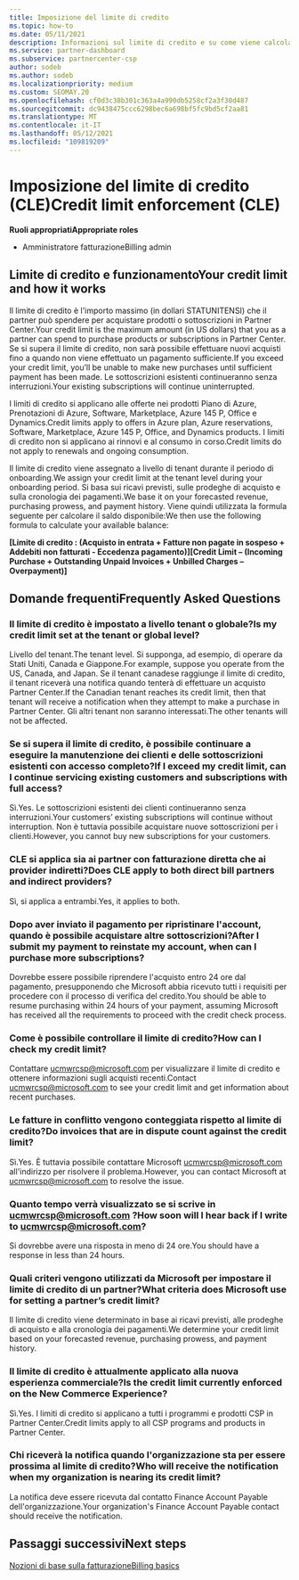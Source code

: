 ```yaml
---
title: Imposizione del limite di credito
ms.topic: how-to
ms.date: 05/11/2021
description: Informazioni sul limite di credito e su come viene calcolato. Include domande frequenti.
ms.service: partner-dashboard
ms.subservice: partnercenter-csp
author: sodeb
ms.author: sodeb
ms.localizationpriority: medium
ms.custom: SEOMAY.20
ms.openlocfilehash: cf0d3c38b301c363a4a990db5258cf2a3f30d487
ms.sourcegitcommit: dc9438475ccc6298bec6a698bf5fc9bd5cf2aa81
ms.translationtype: MT
ms.contentlocale: it-IT
ms.lasthandoff: 05/12/2021
ms.locfileid: "109819209"
---
```

# <a name="credit-limit-enforcement-cle"></a><span data-ttu-id="b9e20-104">Imposizione del limite di credito (CLE)</span><span class="sxs-lookup"><span data-stu-id="b9e20-104">Credit limit enforcement (CLE)</span></span>

<span data-ttu-id="b9e20-105">**Ruoli appropriati**</span><span class="sxs-lookup"><span data-stu-id="b9e20-105">**Appropriate roles**</span></span>

- <span data-ttu-id="b9e20-106">Amministratore fatturazione</span><span class="sxs-lookup"><span data-stu-id="b9e20-106">Billing admin</span></span>

## <a name="your-credit-limit-and-how-it-works"></a><span data-ttu-id="b9e20-107">Limite di credito e funzionamento</span><span class="sxs-lookup"><span data-stu-id="b9e20-107">Your credit limit and how it works</span></span>

<span data-ttu-id="b9e20-108">Il limite di credito è l'importo massimo (in dollari STATUNITENSI) che il partner può spendere per acquistare prodotti o sottoscrizioni in Partner Center.</span><span class="sxs-lookup"><span data-stu-id="b9e20-108">Your credit limit is the maximum amount (in US dollars) that you as a partner can spend to purchase products or subscriptions in Partner Center.</span></span> <span data-ttu-id="b9e20-109">Se si supera il limite di credito, non sarà possibile effettuare nuovi acquisti fino a quando non viene effettuato un pagamento sufficiente.</span><span class="sxs-lookup"><span data-stu-id="b9e20-109">If you exceed your credit limit, you’ll be unable to make new purchases until sufficient payment has been made.</span></span> <span data-ttu-id="b9e20-110">Le sottoscrizioni esistenti continueranno senza interruzioni.</span><span class="sxs-lookup"><span data-stu-id="b9e20-110">Your existing subscriptions will continue uninterrupted.</span></span>

<span data-ttu-id="b9e20-111">I limiti di credito si applicano alle offerte nei prodotti Piano di Azure, Prenotazioni di Azure, Software, Marketplace, Azure 145 P, Office e Dynamics.</span><span class="sxs-lookup"><span data-stu-id="b9e20-111">Credit limits apply to offers in Azure plan, Azure reservations, Software, Marketplace, Azure 145 P, Office, and Dynamics products.</span></span> <span data-ttu-id="b9e20-112">I limiti di credito non si applicano ai rinnovi e al consumo in corso.</span><span class="sxs-lookup"><span data-stu-id="b9e20-112">Credit limits do not apply to renewals and ongoing consumption.</span></span>

<span data-ttu-id="b9e20-113">Il limite di credito viene assegnato a livello di tenant durante il periodo di onboarding.</span><span class="sxs-lookup"><span data-stu-id="b9e20-113">We assign your credit limit at the tenant level during your onboarding period.</span></span> <span data-ttu-id="b9e20-114">Si basa sui ricavi previsti, sulle prodeghe di acquisto e sulla cronologia dei pagamenti.</span><span class="sxs-lookup"><span data-stu-id="b9e20-114">We base it on your forecasted revenue, purchasing prowess, and payment history.</span></span> <span data-ttu-id="b9e20-115">Viene quindi utilizzata la formula seguente per calcolare il saldo disponibile:</span><span class="sxs-lookup"><span data-stu-id="b9e20-115">We then use the following formula to calculate your available balance:</span></span>

<span data-ttu-id="b9e20-116">**[Limite di credito : (Acquisto in entrata + Fatture non pagate in sospeso + Addebiti non fatturati - Eccedenza pagamento)]**</span><span class="sxs-lookup"><span data-stu-id="b9e20-116">**[Credit Limit – (Incoming Purchase + Outstanding Unpaid Invoices + Unbilled Charges – Overpayment)]**</span></span>

## <a name="frequently-asked-questions"></a><span data-ttu-id="b9e20-117">Domande frequenti</span><span class="sxs-lookup"><span data-stu-id="b9e20-117">Frequently Asked Questions</span></span>

### <a name="is-my-credit-limit-set-at-the-tenant-or-global-level"></a><span data-ttu-id="b9e20-118">Il limite di credito è impostato a livello tenant o globale?</span><span class="sxs-lookup"><span data-stu-id="b9e20-118">Is my credit limit set at the tenant or global level?</span></span>

<span data-ttu-id="b9e20-119">Livello del tenant.</span><span class="sxs-lookup"><span data-stu-id="b9e20-119">The tenant level.</span></span> <span data-ttu-id="b9e20-120">Si supponga, ad esempio, di operare da Stati Uniti, Canada e Giappone.</span><span class="sxs-lookup"><span data-stu-id="b9e20-120">For example, suppose you operate from the US, Canada, and Japan.</span></span> <span data-ttu-id="b9e20-121">Se il tenant canadese raggiunge il limite di credito, il tenant riceverà una notifica quando tenterà di effettuare un acquisto Partner Center.</span><span class="sxs-lookup"><span data-stu-id="b9e20-121">If the Canadian tenant reaches its credit limit, then that tenant will receive a notification when they attempt to make a purchase in Partner Center.</span></span> <span data-ttu-id="b9e20-122">Gli altri tenant non saranno interessati.</span><span class="sxs-lookup"><span data-stu-id="b9e20-122">The other tenants will not be affected.</span></span> 

### <a name="if-i-exceed-my-credit-limit-can-i-continue-servicing-existing-customers-and-subscriptions-with-full-access"></a><span data-ttu-id="b9e20-123">Se si supera il limite di credito, è possibile continuare a eseguire la manutenzione dei clienti e delle sottoscrizioni esistenti con accesso completo?</span><span class="sxs-lookup"><span data-stu-id="b9e20-123">If I exceed my credit limit, can I continue servicing existing customers and subscriptions with full access?</span></span>

<span data-ttu-id="b9e20-124">Sì.</span><span class="sxs-lookup"><span data-stu-id="b9e20-124">Yes.</span></span> <span data-ttu-id="b9e20-125">Le sottoscrizioni esistenti dei clienti continueranno senza interruzioni.</span><span class="sxs-lookup"><span data-stu-id="b9e20-125">Your customers’ existing subscriptions will continue without interruption.</span></span> <span data-ttu-id="b9e20-126">Non è tuttavia possibile acquistare nuove sottoscrizioni per i clienti.</span><span class="sxs-lookup"><span data-stu-id="b9e20-126">However, you cannot buy new subscriptions for your customers.</span></span>

### <a name="does-cle-apply-to-both-direct-bill-partners-and-indirect-providers"></a><span data-ttu-id="b9e20-127">CLE si applica sia ai partner con fatturazione diretta che ai provider indiretti?</span><span class="sxs-lookup"><span data-stu-id="b9e20-127">Does CLE apply to both direct bill partners and indirect providers?</span></span>

<span data-ttu-id="b9e20-128">Sì, si applica a entrambi.</span><span class="sxs-lookup"><span data-stu-id="b9e20-128">Yes, it applies to both.</span></span>

### <a name="after-i-submit-my-payment-to-reinstate-my-account-when-can-i-purchase-more-subscriptions"></a><span data-ttu-id="b9e20-129">Dopo aver inviato il pagamento per ripristinare l'account, quando è possibile acquistare altre sottoscrizioni?</span><span class="sxs-lookup"><span data-stu-id="b9e20-129">After I submit my payment to reinstate my account, when can I purchase more subscriptions?</span></span> 

<span data-ttu-id="b9e20-130">Dovrebbe essere possibile riprendere l'acquisto entro 24 ore dal pagamento, presupponendo che Microsoft abbia ricevuto tutti i requisiti per procedere con il processo di verifica del credito.</span><span class="sxs-lookup"><span data-stu-id="b9e20-130">You should be able to resume purchasing within 24 hours of your payment, assuming Microsoft has received all the requirements to proceed with the credit check process.</span></span>

### <a name="how-can-i-check-my-credit-limit"></a><span data-ttu-id="b9e20-131">Come è possibile controllare il limite di credito?</span><span class="sxs-lookup"><span data-stu-id="b9e20-131">How can I check my credit limit?</span></span>

<span data-ttu-id="b9e20-132">Contattare [ucmwrcsp@microsoft.com](mailto:ucmwrcsp@microsoft.com) per visualizzare il limite di credito e ottenere informazioni sugli acquisti recenti.</span><span class="sxs-lookup"><span data-stu-id="b9e20-132">Contact [ucmwrcsp@microsoft.com](mailto:ucmwrcsp@microsoft.com) to see your credit limit and get information about recent purchases.</span></span>

### <a name="do-invoices-that-are-in-dispute-count-against-the-credit-limit"></a><span data-ttu-id="b9e20-133">Le fatture in conflitto vengono conteggiata rispetto al limite di credito?</span><span class="sxs-lookup"><span data-stu-id="b9e20-133">Do invoices that are in dispute count against the credit limit?</span></span>

<span data-ttu-id="b9e20-134">Sì.</span><span class="sxs-lookup"><span data-stu-id="b9e20-134">Yes.</span></span> <span data-ttu-id="b9e20-135">È tuttavia possibile contattare Microsoft [ucmwrcsp@microsoft.com](mailto:ucmwrcsp@microsoft.com) all'indirizzo per risolvere il problema.</span><span class="sxs-lookup"><span data-stu-id="b9e20-135">However, you can contact Microsoft at [ucmwrcsp@microsoft.com](mailto:ucmwrcsp@microsoft.com) to resolve the issue.</span></span>

### <a name="how-soon-will-i-hear-back-if-i-write-to-ucmwrcspmicrosoftcom"></a><span data-ttu-id="b9e20-136">Quanto tempo verrà visualizzato se si scrive in ucmwrcsp@microsoft.com ?</span><span class="sxs-lookup"><span data-stu-id="b9e20-136">How soon will I hear back if I write to ucmwrcsp@microsoft.com?</span></span>

<span data-ttu-id="b9e20-137">Si dovrebbe avere una risposta in meno di 24 ore.</span><span class="sxs-lookup"><span data-stu-id="b9e20-137">You should have a response in less than 24 hours.</span></span> 

### <a name="what-criteria-does-microsoft-use-for-setting-a-partners-credit-limit"></a><span data-ttu-id="b9e20-138">Quali criteri vengono utilizzati da Microsoft per impostare il limite di credito di un partner?</span><span class="sxs-lookup"><span data-stu-id="b9e20-138">What criteria does Microsoft use for setting a partner’s credit limit?</span></span>

<span data-ttu-id="b9e20-139">Il limite di credito viene determinato in base ai ricavi previsti, alle prodeghe di acquisto e alla cronologia dei pagamenti.</span><span class="sxs-lookup"><span data-stu-id="b9e20-139">We determine your credit limit based on your forecasted revenue, purchasing prowess, and payment history.</span></span>

### <a name="is-the-credit-limit-currently-enforced-on-the-new-commerce-experience"></a><span data-ttu-id="b9e20-140">Il limite di credito è attualmente applicato alla nuova esperienza commerciale?</span><span class="sxs-lookup"><span data-stu-id="b9e20-140">Is the credit limit currently enforced on the New Commerce Experience?</span></span>

<span data-ttu-id="b9e20-141">Sì.</span><span class="sxs-lookup"><span data-stu-id="b9e20-141">Yes.</span></span> <span data-ttu-id="b9e20-142">I limiti di credito si applicano a tutti i programmi e prodotti CSP in Partner Center.</span><span class="sxs-lookup"><span data-stu-id="b9e20-142">Credit limits apply to all CSP programs and products in Partner Center.</span></span>

### <a name="who-will-receive-the-notification-when-my-organization-is-nearing-its-credit-limit"></a><span data-ttu-id="b9e20-143">Chi riceverà la notifica quando l'organizzazione sta per essere prossima al limite di credito?</span><span class="sxs-lookup"><span data-stu-id="b9e20-143">Who will receive the notification when my organization is nearing its credit limit?</span></span>

<span data-ttu-id="b9e20-144">La notifica deve essere ricevuta dal contatto Finance Account Payable dell'organizzazione.</span><span class="sxs-lookup"><span data-stu-id="b9e20-144">Your organization's Finance Account Payable contact should receive the notification.</span></span>

## <a name="next-steps"></a><span data-ttu-id="b9e20-145">Passaggi successivi</span><span class="sxs-lookup"><span data-stu-id="b9e20-145">Next steps</span></span>

[<span data-ttu-id="b9e20-146">Nozioni di base sulla fatturazione</span><span class="sxs-lookup"><span data-stu-id="b9e20-146">Billing basics</span></span>](./billing-basics.md)
